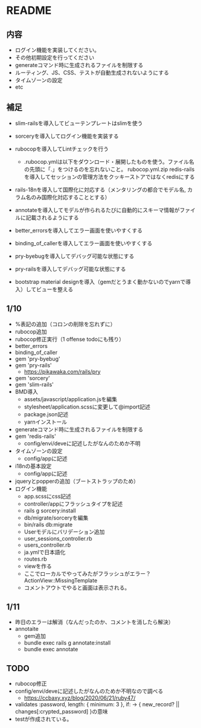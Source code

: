 # README

## 内容
- ログイン機能を実装してください。
- その他初期設定を行ってください
- generateコマンド時に生成されるファイルを制限する
- ルーティング、JS、CSS、テストが自動生成されないようにする
- タイムゾーンの設定
- etc

## 補足
- slim-railsを導入してビューテンプレートはslimを使う

- sorceryを導入してログイン機能を実装する

- rubocopを導入してLintチェックを行う

  - .rubocop.ymlは以下をダウンロード・展開したものを使う。ファイル名の先頭に「.」をつけるのを忘れないこと。
  rubocop.yml.zip
  redis-railsを導入してセッションの管理方法をクッキーストアではなくredisにする

- rails-18nを導入して国際化に対応する（メンタリングの都合でモデル名, カラム名のみ国際化対応することとする）

- annotateを導入してモデルが作られるたびに自動的にスキーマ情報がファイルに記載されるようにする

- better_errorsを導入してエラー画面を使いやすくする

- binding_of_callerを導入してエラー画面を使いやすくする

- pry-byebugを導入してデバッグ可能な状態にする

- pry-railsを導入してデバッグ可能な状態にする

- bootstrap material designを導入（gemだとうまく動かないのでyarnで導入）してビューを整える

## 1/10
- %表記の追加（コロンの削除を忘れずに）
- rubocop追加
- rubocop修正実行（1 offense todoにも残り）
- better_errors
- binding_of_caller
- gem 'pry-byebug'
- gem 'pry-rails'
  - https://pikawaka.com/rails/pry
- gem 'sorcery'
- gem 'slim-rails'
- BMD導入
  - assets/javascript/application.jsを編集
  - stylesheet/application.scssに変更して@import記述
  - package.json記述
  - yarnインストール
- generateコマンド時に生成されるファイルを制限する
- gem 'redis-rails'
  - config/envi/deveに記述したがなんのためか不明
- タイムゾーンの設定
  - config/appに記述
- i18nの基本設定
  - config/appに記述
- jqueryとpopperの追加（ブートストラップのため）
- ログイン機能
  - app.scssにcss記述
  - controller/appにフラッシュタイプを記述
  - rails g sorcery:install
  - db/migrate/sorceryを編集
  - bin/rails db:migrate
  - Userモデルにバリデーション追加
  - user_sessions_controller.rb
  - users_controller.rb
  - ja.ymlで日本語化
  - routes.rb
  - viewを作る
  - ここでローカルでやってみたがフラッシュがエラー？ ActionView::MissingTemplate
  - コメントアウトでやると画面は表示される。
    
## 1/11
- 昨日のエラーは解消（なんだったのか、コメントを消したら解決）
- annotaite
  - gem追加
  - bundle exec rails g annotate:install
  -  bundle exec annotate



## TODO
- rubocop修正
- config/envi/deveに記述したがなんのためか不明なので調べる
  - https://ccbaxy.xyz/blog/2020/06/21/ruby47/
- validates :password, length: { minimum: 3 }, if: -> { new_record? || changes[:crypted_password] }の意味
- testが作成されている。